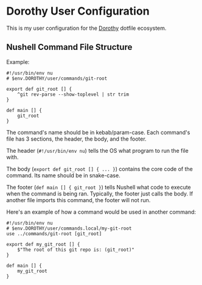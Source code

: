 # Dorothy User Configuration

This is my user configuration for the [Dorothy](https://github.com/bevry/dorothy) dotfile ecosystem.

## Nushell Command File Structure

Example:

```nu
#!/usr/bin/env nu
# $env.DOROTHY/user/commands/git-root

export def git_root [] {
	^git rev-parse --show-toplevel | str trim
}

def main [] {
	git_root
}
```

The command's name should be in kebab/param-case. Each command's file has 3 sections, the header, the body, and the footer.

The header (`#!/usr/bin/env nu`) tells the OS what program to run the file with.

The body (`export def git_root [] { ... }`) contains the core code of the command. Its name should be in snake-case.

The footer (`def main [] { git_root }`) tells Nushell what code to execute when the command is being ran. Typically, the footer just calls the body. If another file imports this command, the footer will not run.

Here's an example of how a command would be used in another command:

```nu
#!/usr/bin/env nu
# $env.DOROTHY/user/commands.local/my-git-root
use ../commands/git-root [git_root]

export def my_git_root [] {
	$"The root of this git repo is: (git_root)"
}

def main [] {
	my_git_root
}
```
